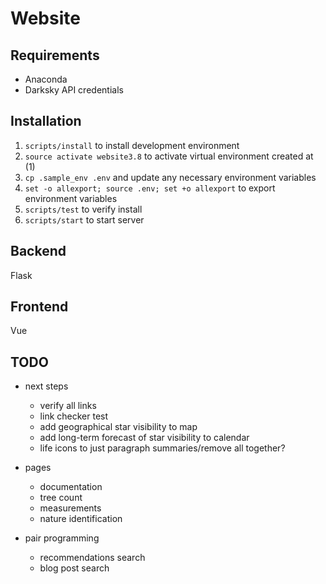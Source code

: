 # Website

## Requirements

- Anaconda
- Darksky API credentials

## Installation

1. `scripts/install` to install development environment
1. `source activate website3.8` to activate virtual environment created at (1)
1. `cp .sample_env .env` and update any necessary environment variables
1. `set -o allexport; source .env; set +o allexport` to export environment variables
1. `scripts/test` to verify install
1. `scripts/start` to start server

## Backend

Flask

## Frontend

Vue

## TODO

- next steps
  - verify all links
  - link checker test
  - add geographical star visibility to map
  - add long-term forecast of star visibility to calendar
  - life icons to just paragraph summaries/remove all together?

- pages
  - documentation
  - tree count
  - measurements
  - nature identification

- pair programming
  - recommendations search
  - blog post search
